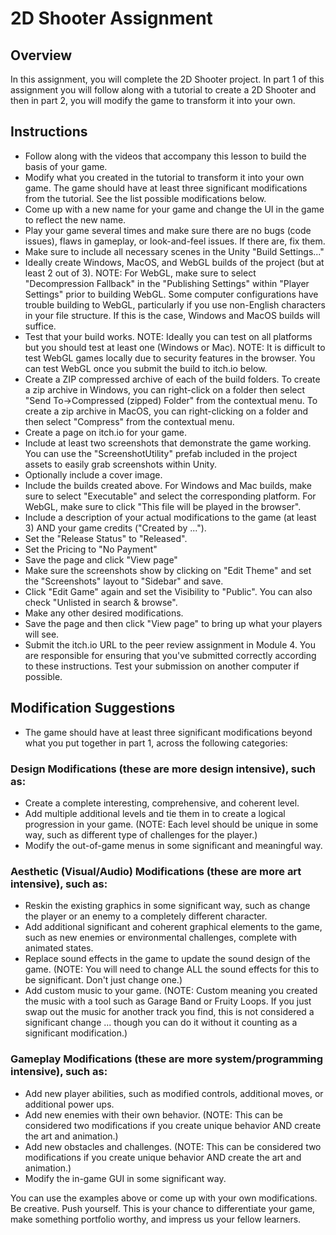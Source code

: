 # 2D Shooter Assignment

## Overview

In this assignment, you will complete the 2D Shooter project. In part 1 of this assignment you will follow along with a tutorial to create a 2D Shooter and then in part 2, you will modify the game to transform it into your own.

## Instructions

- Follow along with the videos that accompany this lesson to build the basis of your game.
- Modify what you created in the tutorial to transform it into your own game. The game should have at least three significant modifications from the tutorial. See the list possible modifications below.
- Come up with a new name for your game and change the UI in the game to reflect the new name.
- Play your game several times and make sure there are no bugs (code issues), flaws in gameplay, or look-and-feel issues. If there are, fix them.
- Make sure to include all necessary scenes in the Unity "Build Settings..."
- Ideally create Windows, MacOS, and WebGL builds of the project (but at least 2 out of 3). NOTE: For WebGL, make sure to select "Decompression Fallback" in the "Publishing Settings" within "Player Settings" prior to building WebGL. Some computer configurations have trouble building to WebGL, particularly if you use non-English characters in your file structure. If this is the case, Windows and MacOS builds will suffice.
- Test that your build works. NOTE: Ideally you can test on all platforms but you should test at least one (Windows or Mac). NOTE: It is difficult to test WebGL games locally due to security features in the browser. You can test WebGL once you submit the build to itch.io below.
- Create a ZIP compressed archive of each of the build folders. To create a zip archive in Windows, you can right-click on a folder then select "Send To->Compressed (zipped) Folder" from the contextual menu. To create a zip archive in MacOS, you can right-clicking on a folder and then select "Compress" from the contextual menu.
- Create a page on itch.io for your game.
- Include at least two screenshots that demonstrate the game working. You can use the "ScreenshotUtility" prefab included in the project assets to easily grab screenshots within Unity.
- Optionally include a cover image.
- Include the builds created above. For Windows and Mac builds, make sure to select "Executable" and select the corresponding platform. For WebGL, make sure to click "This file will be played in the browser". 
- Include a description of your actual modifications to the game (at least 3) AND your game credits ("Created by ...").
- Set the "Release Status" to "Released".
- Set the Pricing to "No Payment"
- Save the page and click "View page"
- Make sure the screenshots show by clicking on "Edit Theme" and set the "Screenshots" layout to "Sidebar" and save.
- Click "Edit Game" again and set the Visibility to "Public". You can also check "Unlisted in search & browse".
- Make any other desired modifications.
- Save the page and then click "View page" to bring up what your players will see.
- S​ubmit the itch.io URL to the peer review assignment in Module 4. You are responsible for ensuring that you've submitted correctly according to these instructions. Test your submission on another computer if possible.

## M​odification Suggestions

- The game should have at least three significant modifications beyond what you put together in part 1, across the following categories:
### Design Modifications (these are more design intensive), such as:

  - Create a complete interesting, comprehensive, and coherent level. 
  - Add multiple additional levels and tie them in to create a logical progression in your game. (NOTE: Each level should be unique in some way, such as different type of challenges for the player.)
  - Modify the out-of-game menus in some significant and meaningful way.

### Aesthetic (Visual/Audio) Modifications (these are more art intensive), such as:

- Reskin the existing graphics in some significant way, such as change the player or an enemy to a completely different character.
- Add additional significant and coherent graphical elements to the game, such as new enemies or environmental challenges, complete with animated states.
- Replace sound effects in the game to update the sound design of the game. (NOTE: You will need to change ALL the sound effects for this to be significant. Don't just change one.)
- Add custom music to your game. (NOTE: Custom meaning you created the music with a tool such as Garage Band or Fruity Loops. If you just swap out the music for another track you find, this is not considered a significant change ... though you can do it without it counting as a significant modification.)

### Gameplay Modifications (these are more system/programming intensive), such as:

- Add new player abilities, such as modified controls, additional moves, or additional power ups.
- Add new enemies with their own behavior. (NOTE: This can be considered two modifications if you create unique behavior AND create the art and animation.)
- Add new obstacles and challenges. (NOTE: This can be considered two modifications if you create unique behavior AND create the art and animation.)
- Modify the in-game GUI in some significant way.

You can use the examples above or come up with your own modifications. Be creative. Push yourself. This is your chance to differentiate your game, make something portfolio worthy, and impress us your fellow learners.